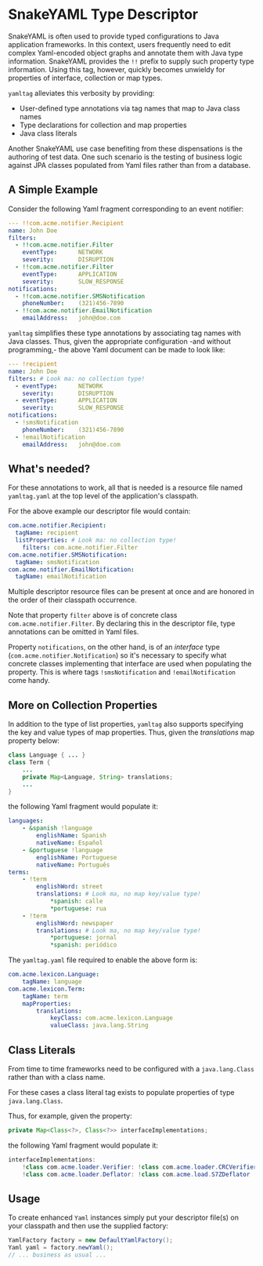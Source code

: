 # SnakeYAML Type Descriptor #

SnakeYAML is often used to provide typed configurations to Java application frameworks. In this context, users
frequently need to edit complex Yaml-encoded object graphs and annotate them with Java type information.
SnakeYAML provides the `!!` prefix to supply such property type information. Using this tag, however, quickly becomes
unwieldy for properties of interface, collection or map types.

`yamltag` alleviates this verbosity by providing: 

- User-defined type annotations via tag names that map to Java class names
- Type declarations for collection and map properties
- Java class literals

Another SnakeYAML use case benefiting from these dispensations is the authoring of test data. One such scenario is the
testing of business logic against JPA classes populated from Yaml files rather than from a database.

## A Simple Example ##

Consider the following Yaml fragment corresponding to an event notifier:

```yaml
--- !!com.acme.notifier.Recipient
name: John Doe
filters:
  - !!com.acme.notifier.Filter
    eventType:		NETWORK
    severity:		DISRUPTION
  - !!com.acme.notifier.Filter
    eventType:		APPLICATION
    severity:		SLOW_RESPONSE
notifications:
  - !!com.acme.notifier.SMSNotification
    phoneNumber:	(321)456-7890
  - !!com.acme.notifier.EmailNotification
    emailAddress: 	john@doe.com
```

`yamltag` simplifies these type annotations by associating tag names with Java classes. Thus, given
the appropriate configuration -and without programming,- the above Yaml document can be made to look like:

```yaml
--- !recipient
name: John Doe
filters: # Look ma: no collection type!
  - eventType:		NETWORK
    severity:		DISRUPTION
  - eventType:		APPLICATION
    severity:		SLOW_RESPONSE
notifications:
  - !smsNotification
    phoneNumber:	(321)456-7890
  - !emailNotification
    emailAddress: 	john@doe.com
```

## What's needed? ##

For these annotations to work, all that is needed is a resource file named `yamltag.yaml` at the top
level of the application's classpath.

For the above example our descriptor file would contain:

```yaml
com.acme.notifier.Recipient:
  tagName: recipient
  listProperties: # Look ma: no collection type!
    filters: com.acme.notifier.Filter
com.acme.notifier.SMSNotification:
  tagName: smsNotification
com.acme.notifier.EmailNotification:
  tagName: emailNotification
```

Multiple descriptor resource files can be present at once and are honored in the order of their classpath occurrence.

Note that property `filter` above is of concrete class `com.acme.notifier.Filter`. By declaring this in the descriptor
file, type annotations can be omitted in Yaml files.

Property `notifications`, on the other hand, is of an *interface* type (`com.acme.notifier.Notification`) so it's
necessary to specify what concrete classes implementing that interface are used when populating the property.
This is where tags `!smsNotification` and `!emailNotification` come handy.

## More on Collection Properties ##

In addition to the type of list properties, `yamltag` also supports specifying the key and value types
of map properties. Thus, given the *translations* map property below:

```java
class Language { ... }
class Term {
    ...
    private Map<Language, String> translations;
    ...
}
```

the following Yaml fragment would populate it:

```yaml
languages:
    - &spanish !language
        englishName: Spanish
        nativeName: Español
    - &portuguese !language
        englishName: Portuguese
        nativeName: Português
terms:
    - !term
        englishWord: street
        translations: # Look ma, no map key/value type!
            *spanish: calle
            *portuguese: rua
    - !term
        englishWord: newspaper
        translations: # Look ma, no map key/value type!
            *portuguese: jornal
            *spanish: periódico
```

The `yamltag.yaml` file required to enable the above form is:

```yaml
com.acme.lexicon.Language:
    tagName: language
com.acme.lexicon.Term:
    tagName: term
    mapProperties:
        translations:
            keyClass: com.acme.lexicon.Language
            valueClass: java.lang.String
```

## Class Literals ##

From time to time frameworks need to be configured with a `java.lang.Class` rather than with a class name.

For these cases a class literal tag exists to populate properties of type `java.lang.Class`.

Thus, for example, given the property:

```java
private Map<Class<?>, Class<?>> interfaceImplementations;
```

the following Yaml fragment would populate it: 

```java
interfaceImplementations:
    !class com.acme.loader.Verifier: !class com.acme.loader.CRCVerifier
    !class com.acme.loader.Deflator: !class com.acme.load.S7ZDeflator
```

## Usage ##

To create enhanced `Yaml` instances simply put your descriptor file(s) on your classpath and then use the supplied factory:

```java
YamlFactory factory = new DefaultYamlFactory();
Yaml yaml = factory.newYaml();
// ... business as usual ...
```
